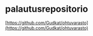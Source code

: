 # palautusrepositorio

[https://github.com/Gudkat/ohtuvarasto](https://github.com/Gudkat/ohtuvarasto)
